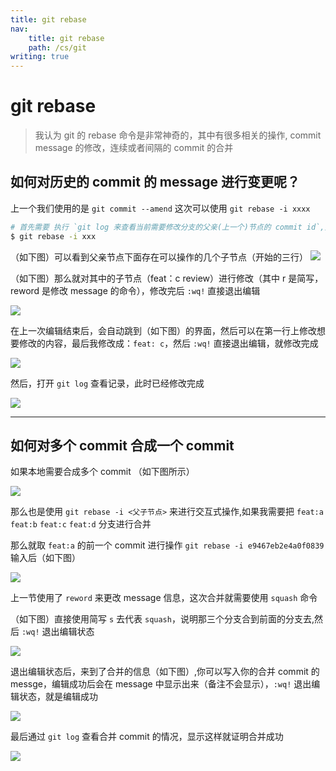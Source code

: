 ```yaml
---
title: git rebase
nav:
    title: git rebase
    path: /cs/git
writing: true
---
```


# git rebase

> 我认为 git 的 rebase 命令是非常神奇的，其中有很多相关的操作, commit message 的修改，连续或者间隔的 commit 的合并

## 如何对历史的 commit 的 message 进行变更呢？

上一个我们使用的是 `git commit --amend` 这次可以使用 `git rebase -i xxxx`

```bash
# 首先需要 执行 `git log 来查看当前需要修改分支的父亲(上一个)节点的 commit id`,然后输入
$ git rebase -i xxx
```

（如下图）可以看到父亲节点下面存在可以操作的几个子节点（开始的三行）
<img src="./img/rebase-message1.jpg" />

（如下图）那么就对其中的子节点（feat：c review）进行修改（其中 r 是简写，reword 是修改 message 的命令），修改完后 `:wq!` 直接退出编辑

<img src="./img/rebase-message2.jpg" />

在上一次编辑结束后，会自动跳到（如下图）的界面，然后可以在第一行上修改想要修改的内容，最后我修改成：`feat: c`，然后 `:wq!` 直接退出编辑，就修改完成

<img src="./img/rebase-message3.jpg" />

然后，打开 `git log` 查看记录，此时已经修改完成

<img src="./img/rebase-message4.jpg" />

---

## 如何对多个 commit 合成一个 commit

如果本地需要合成多个 commit （如下图所示）

<img src="./img/rebase-s1.jpg" />

那么也是使用 `git rebase -i <父子节点>` 来进行交互式操作,如果我需要把 `feat:a` `feat:b` `feat:c` `feat:d` 分支进行合并

那么就取 `feat:a` 的前一个 commit 进行操作 `git rebase -i e9467eb2e4a0f0839` 输入后（如下图）

<img src="./img/rebase-s2.jpg" />

上一节使用了 `reword` 来更改 message 信息，这次合并就需要使用 `squash` 命令

（如下图）直接使用简写 `s` 去代表 `squash`，说明那三个分支合到前面的分支去,然后 `:wq!` 退出编辑状态

<img src="./img/rebase-s3.jpg" />

退出编辑状态后，来到了合并的信息（如下图）,你可以写入你的合并 commit 的 messge，编辑成功后会在 message 中显示出来（备注不会显示），`:wq!` 退出编辑状态，就是编辑成功

<img src="./img/rebase-s4.jpg" />

最后通过 `git log` 查看合并 commit 的情况，显示这样就证明合并成功

<img src="./img/rebase-s5.jpg" />
